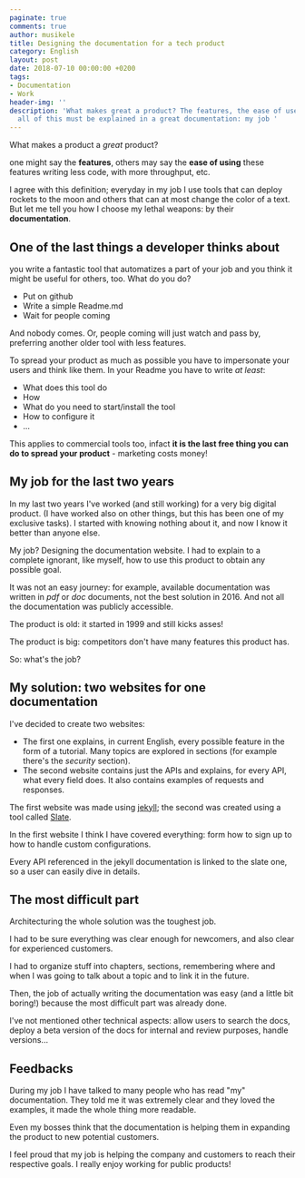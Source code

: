 ```yaml
---
paginate: true
comments: true
author: musikele
title: Designing the documentation for a tech product
category: English
layout: post
date: 2018-07-10 00:00:00 +0200
tags:
- Documentation
- Work
header-img: ''
description: 'What makes great a product? The features, the ease of use, and obviously
  all of this must be explained in a great documentation: my job '
---
```

What makes a product a _great_ product?

one might say the **features**, others may say the **ease of using** these features writing less code, with more throughput, etc.

I agree with this definition; everyday in my job I use tools that can deploy rockets to the moon and others that can at most change the color of a text. But let me tell you how I choose my lethal weapons: by their **documentation**.

## One of the last things a developer thinks about

you write a fantastic tool that automatizes a part of your job and you think it might be useful for others, too. What do you do?

* Put on github
* Write a simple Readme.md
* Wait for people coming

And nobody comes. Or, people coming will just watch and pass by, preferring another older tool with less features. 

To spread your product as much as possible you have to impersonate your users and think like them. In your Readme you have to write _at least_:

* What does this tool do
* How
* What do you need to start/install the tool
* How to configure it
* ... 

This applies to commercial tools too, infact **it is the last free thing you can do to spread your product** - marketing costs money! 

## My job for the last two years 

In my last two years I've worked (and still working) for a very big digital product. (I have worked also on other things, but this has been one of my exclusive tasks). I started with knowing nothing about it, and now I know it better than anyone else. 

My job? Designing the documentation website. I had to explain to a complete ignorant, like myself, how to use this product to obtain any possible goal. 

It was not an easy journey: for example, available documentation was written in _pdf_ or _doc_ documents, not the best solution in 2016. And not all the documentation was publicly accessible. 

The product is old: it started in 1999 and still kicks asses! 

The product is big: competitors don't have many features this product has. 

So: what's the job?

## My solution: two websites for one documentation 

I've decided to create two websites: 

* The first one explains, in current English, every possible feature in the form of a tutorial. Many topics are explored in sections (for example there's the _security_ section).
* The second website contains just the APIs and explains, for every API, what every field does. It also contains examples of requests and responses. 

The first website was made using [jekyll](Https://jekyllrb.com); the second was created using a tool called [Slate](https://github.com/lord/slate). 

In the first website I think I have covered everything: form how to sign up to how to handle custom configurations. 

Every API referenced in the jekyll documentation is linked to the slate one, so a user can easily dive in details.

## The most difficult part

Architecturing the whole solution was the toughest job.

I had to be sure everything was clear enough for newcomers, and also clear for experienced customers.

I had to organize stuff into chapters, sections, remembering where and when I was going to talk about a topic and to link it in the future.

Then, the job of actually writing the documentation was easy (and a little bit boring!) because the most difficult part was already done. 

I've not mentioned other technical aspects: allow users to search the docs, deploy a beta version of the docs for internal and review purposes, handle versions...

## Feedbacks

During my job I have talked to many people who has read "my" documentation. They told me it was extremely clear and they loved the examples, it made the whole thing more readable. 

Even my bosses think that the documentation is helping them in expanding the product to new potential  customers.

I feel proud that my job is helping the company and customers to reach their respective goals. I really enjoy working for public products! 